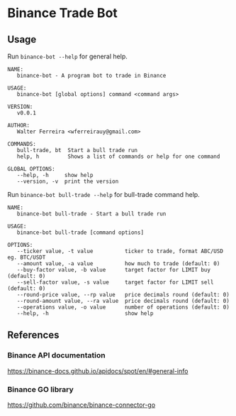 # Binance Trade Bot

## Usage

Run `binance-bot --help` for general help.

```
NAME:
   binance-bot - A program bot to trade in Binance

USAGE:
   binance-bot [global options] command <command args>

VERSION:
   v0.0.1

AUTHOR:
   Walter Ferreira <wferreirauy@gmail.com>

COMMANDS:
   bull-trade, bt  Start a bull trade run
   help, h         Shows a list of commands or help for one command

GLOBAL OPTIONS:
   --help, -h     show help
   --version, -v  print the version
```

Run `binance-bot bull-trade --help` for bull-trade command help.

```
NAME:
   binance-bot bull-trade - Start a bull trade run

USAGE:
   binance-bot bull-trade [command options]

OPTIONS:
   --ticker value, -t value          ticker to trade, format ABC/USD eg. BTC/USDT
   --amount value, -a value          how much to trade (default: 0)
   --buy-factor value, -b value      target factor for LIMIT buy (default: 0)
   --sell-factor value, -s value     target factor for LIMIT sell (default: 0)
   --round-price value, --rp value   price decimals round (default: 0)
   --round-amount value, --ra value  price decimals round (default: 0)
   --operations value, -o value      number of operations (default: 0)
   --help, -h                        show help
```

## References

### Binance API documentation

https://binance-docs.github.io/apidocs/spot/en/#general-info

### Binance GO library

https://github.com/binance/binance-connector-go
